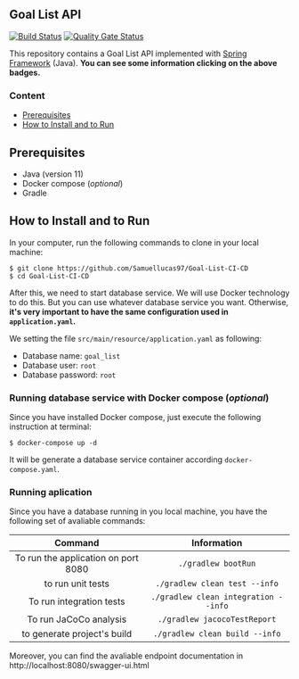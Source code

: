 ## Goal List API

[![Build Status](https://travis-ci.com/Samuellucas97/Goal-List-CI-CD.svg?branch=main)](https://travis-ci.com/Samuellucas97/Goal-List-CI-CD) [![Quality Gate Status](https://sonarcloud.io/api/project_badges/measure?project=Samuellucas97_Goal-List-CI-CD&metric=alert_status)](https://sonarcloud.io/dashboard?id=Samuellucas97_Goal-List-CI-CD)

This repository contains a Goal List API implemented with [Spring Framework](https://spring.io) (Java). **You can see some information clicking on the above badges.**

### Content
- [Prerequisites](#prerequisites)
- [How to Install and to Run](#how-to-install-and-to-run)


## Prerequisites

- Java (version 11)
- Docker compose (_optional_)
- Gradle

## How to Install and to Run

In your computer, run the following commands to clone in your local machine:

```
$ git clone https://github.com/Samuellucas97/Goal-List-CI-CD  
$ cd Goal-List-CI-CD
```

After this, we need to start database service. We will use Docker technology to do this. But you can use whatever database service you want.
Otherwise, **it's very important to have the same configuration used in `application.yaml`.**

We setting the file `src/main/resource/application.yaml` as following: 

- Database name: `goal_list`
- Database user: `root`
- Database password: `root`

### Running database service with Docker compose (_optional_)

Since you have installed Docker compose, just execute the following instruction at terminal:

```
$ docker-compose up -d
```

It will be generate a database service container according `docker-compose.yaml`.

### Running aplication

Since you have a database running in you local machine, you have the following set of avaliable commands:

|                Command               |              Information             |
|:------------------------------------:|:------------------------------------:|
| To run the application  on port 8080 |          `./gradlew bootRun`         |
|           to run unit tests          |     `./gradlew clean test --info`    |
|       To run integration tests       | `./gradlew clean integration --info` |
|       To run JaCoCo analysis         | `./gradlew jacocoTestReport` |
|      to generate project's build     |    `./gradlew clean build --info`    |


Moreover, you can find the avaliable endpoint documentation in http://localhost:8080/swagger-ui.html

